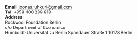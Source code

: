 __Email__: [joonas.tuhkuri@gmail.com](mailto:joonas.tuhkuri@gmail.com)  
__Tel__: +358 400 239 818  
__Address__:  
Rockwool Foundation Berlin  
c/o Department of Economics  
Humboldt-Universität zu Berlin
Spandauer Straße 1 10178 Berlin
